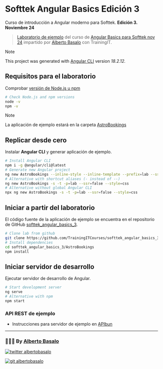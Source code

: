 # Softtek Angular Basics Edición 3

Curso de introducción a Angular moderno para Softtek. **Edición 3. Noviembre 24**

> [Laboratorio de ejemplo](https://github.com/TrainingITCourses/softtek_angular_basics_3) del curso de [Angular Basics para Softtek nov 24](https://cursos.trainingit.es/course/view.php?id=1768) impartido por [Alberto Basalo](https://albertobasalo.dev) con TrainingIT.

> [!NOTE]
> This project was generated with [Angular CLI](https://github.com/angular/angular-cli) version _18.2.12._

## Requisitos para el laboratorio

Comprobar [versión de Node.js u npm](https://angular.dev/reference/versions#)

```bash
# Check Node.js and npm versions
node -v
npm -v
```

> [!NOTE]
> La aplicación de ejemplo estará en la carpeta [AstroBookings](./AstroBookings)

## Replicar desde cero

Instalar **Angular CLI** y generar aplicación de ejemplo.

```bash
# Install Angular CLI
npm i -g @angular/cli@latest
# Generate new Angular project
ng new AstroBookings --inline-style --inline-template --prefix=lab --ssr=false --style=css
# Alternative with shortcut aliases (- instead of --)
ng new AstroBookings -s -t -p=lab --ssr=false --style=css
# Alternative without global Angular CLI
npx ng new AstroBookings -s -t -p=lab --ssr=false --style=css
```

## Iniciar a partir del laboratorio

El código fuente de la aplicación de ejemplo se encuentra en el repositorio de GitHub [softtek_angular_basics_3](https://github.com/TrainingITCourses/softtek_angular_basics_3).

```bash
# Clone lab from github
git clone https://github.com/TrainingITCourses/softtek_angular_basics_3.git
# Install dependencies
cd softtek_angular_basics_3/AstroBookings
npm install
```

## Iniciar servidor de desarrollo

Ejecutar servidor de desarrollo de Angular.

```bash
# Start development server
ng serve
# Alternative with npm
npm start
```

### API REST de ejemplo

- Instrucciones para servidor de ejemplo en [APIbun](https://github.com/AlbertoBasalo/api_bun)

---

<footer>
  <h3>🧑🏼‍💻 By <a href="https://albertobasalo.dev" target="blank">Alberto Basalo</a> </h3>
  <p>
    <a href="https://twitter.com/albertobasalo" target="blank">
      <img src="https://img.shields.io/twitter/follow/albertobasalo?logo=twitter&style=for-the-badge" alt="twitter albertobasalo" />
    </a>
  </p>
  <p>
    <a href="https://github.com/albertobasalo" target="blank">
      <img 
        src="https://img.shields.io/github/followers/albertobasalo?logo=github&label=profile albertobasalo&style=for-the-badge" alt="git albertobasalo" />
    </a>
  </p>
</footer>
